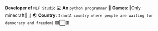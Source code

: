 **Developer of** `MLF Studio` 💻
**An**  `python programmer` 🐍
**Games:**||Only minecraft|| ;) 🌏
**Country:** `Iran(A country where people are waiting for democracy and freedom)` 🟩⬜🟥
